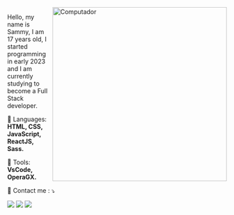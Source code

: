 <img src="https://raw.githubusercontent.com/MicaelliMedeiros/micaellimedeiros/master/image/computer-illustration.png" min-width="400px" max-width="400px" width="400px" align="right" alt="Computador ">

<p align="left"> 
  Hello, my name is Sammy, I am 17 years old, I started programming in early 2023 and I am currently studying to become a Full Stack developer.
</p>

<p align="left">
  🦄 Languages: <strong> HTML, CSS, JavaScript, ReactJS, Sass.</strong>
</p>

<p align="left">
  💼 Tools: <strong>VsCode, OperaGX.</strong>
</p>

<p align="left">
  🌵 Contact me : ⤵️
</p>

<p align="left">
  <a href="https://www.linkedin.com/in/sammy-ferreira-740786212" alt="Linkedin">
  <img src="https://img.shields.io/badge/-Linkedin-0e76a8?style=flat-square&logo=Linkedin&logoColor=white&link=LINK-DO-SEU-LINKEDIN" /></a>

  <a href="88993468031" alt="WhatsApp">
  <img src="https://img.shields.io/badge/-WhatsApp-25d366?style=flat-square&labelColor=25d366&logo=whatsapp&logoColor=white&link=API-DO-SEU-WHATSAPP"/></a>

  <a href="https://instagram.com/sammy.ferreira1?igshid=ZDdkNTZiNTM=" alt="Instagram">
  <img src="https://img.shields.io/badge/-Instagram-DF0174?style=flat-square&labelColor=DF0174&logo=instagram&logoColor=white&link=LINK-DO-SEU-INSTAGRAM"/></a>
</p>  
